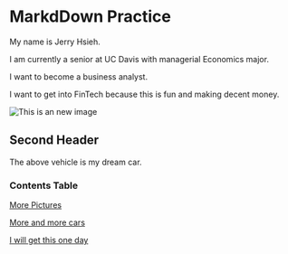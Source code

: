 # MarkdDown Practice #

My name is Jerry Hsieh. 

I am currently a senior at UC Davis with managerial Economics major.

I want to become a business analyst.

I want to get into FinTech because this is fun and making decent money.

![This is an new image](https://www.lexus.com/cm-img/overview/2020/RCF/Lexus-RCF-overview-desktop-hero-1312x656-LEX-RCF-MY20-0028-01_M75.jpg)

## Second Header ##

The above vehicle is my dream car.

### Contents Table

[More Pictures](https://www.lexus.com/cm-img/visualizer/2020/rcf/-/exterior/19-seven-forged/ultra-white/large-1.jpg)

[More and more cars](https://www.lexus.com/cm-img/visualizer/2020/rcf/-/exterior/19-seven-forged/caviar/large-1.jpg)

[I will get this one day](https://www.lexus.com/cm-img/overview/2020/RCF/Lexus-RCF-overview-track-edition-styles-hero-1204x555-LEX-RCF-MY20-0025_M75.jpg)

